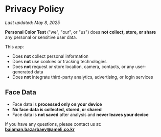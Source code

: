 # Privacy Policy

_Last updated: May 8, 2025_

**Personal Color Test** ("we", "our", or "us") does **not collect, store, or share** any personal or sensitive user data.

This app:
- Does **not** collect personal information  
- Does **not** use cookies or tracking technologies  
- Does **not** request or store location, camera, contacts, or any user-generated data  
- Does **not** integrate third-party analytics, advertising, or login services  

## Face Data

- Face data is **processed only on your device**  
- **No face data is collected, stored, or shared**  
- Face data is **not saved** after analysis and **never leaves your device**

If you have any questions, please contact us at: **baiaman.bazarbaev@ameli.co.kr**
